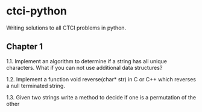 ctci-python
===========

Writing solutions to all CTCI problems in python.

Chapter 1
---------

1.1. Implement an algorithm to determine if a string has all unique characters. What if you can not use additional data structures?

1.2. Implement a function void reverse(char* str) in C or C++ which reverses a null terminated string.

1.3. Given two strings write a method to decide if one is a permutation of the other